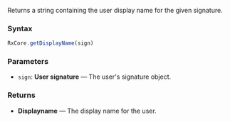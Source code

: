 Returns a string containing the user display name for the given signature.

### Syntax

```typescript
RxCore.getDisplayName(sign)
```

### Parameters

- `sign`: **User signature** — The user's signature object.

### Returns

- **Displayname** — The display name for the user.